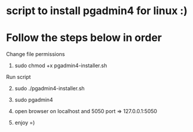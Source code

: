 
# script to install pgadmin4 for linux :)

# Follow the steps below in order

Change file permissions

1. sudo chmod +x pgadmin4-installer.sh

Run script

2. sudo ./pgadmin4-installer.sh

3. sudo pgadmin4
4. open browser on localhost and 5050 port => 127.0.0.1:5050
5. enjoy =)
